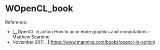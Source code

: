 # WOpenCL_book

Reference:

- [__OpenCL in action How to accelerate graphics and computations - Matthew Scarpino
 - November 2011__](https://www.manning.com/books/opencl-in-action)

